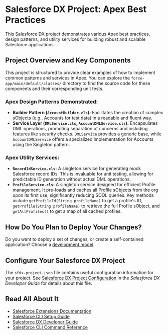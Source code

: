# Salesforce DX Project: Apex Best Practices

This Salesforce DX project demonstrates various Apex best practices, design patterns, and utility services for building robust and scalable Salesforce applications.

## Project Overview and Key Components

This project is structured to provide clear examples of how to implement common patterns and services in Apex. You can explore the `force-app/main/default/classes/` directory to find the source code for these components and their corresponding unit tests.

### Apex Design Patterns Demonstrated:
*   **Builder Pattern (`AccountBuilder.cls`):** Facilitates the creation of complex sObjects (e.g., Accounts for test data) in a readable and fluent way.
*   **Service Layer (`DMLService.cls`, `AccountDMLService.cls`):** Encapsulates DML operations, promoting separation of concerns and including features like security checks. `DMLService` provides a generic base, while `AccountDMLService` offers a specialized implementation for Accounts using the Singleton pattern.

### Apex Utility Services:
*   **`RecordIdService.cls`:** A singleton service for generating mock Salesforce record IDs. This is invaluable for unit testing, allowing for predictable ID generation without actual DML operations.
*   **`ProfileService.cls`:** A singleton service designed for efficient Profile management. It pre-loads and caches all Profile sObjects from the org upon its first use, significantly reducing SOQL queries. Key methods include `getProfileId(String profileName)` to get a profile's ID, `getProfile(String profileName)` to retrieve the full Profile sObject, and `getAllProfiles()` to get a map of all cached profiles.

## How Do You Plan to Deploy Your Changes?

Do you want to deploy a set of changes, or create a self-contained application? Choose a [development model](https://developer.salesforce.com/tools/vscode/en/user-guide/development-models).

## Configure Your Salesforce DX Project

The `sfdx-project.json` file contains useful configuration information for your project. See [Salesforce DX Project Configuration](https://developer.salesforce.com/docs/atlas.en-us.sfdx_dev.meta/sfdx_dev/sfdx_dev_ws_config.htm) in the _Salesforce DX Developer Guide_ for details about this file.

## Read All About It

- [Salesforce Extensions Documentation](https://developer.salesforce.com/tools/vscode/)
- [Salesforce CLI Setup Guide](https://developer.salesforce.com/docs/atlas.en-us.sfdx_setup.meta/sfdx_setup/sfdx_setup_intro.htm)
- [Salesforce DX Developer Guide](https://developer.salesforce.com/docs/atlas.en-us.sfdx_dev.meta/sfdx_dev/sfdx_dev_intro.htm)
- [Salesforce CLI Command Reference](https://developer.salesforce.com/docs/atlas.en-us.sfdx_cli_reference.meta/sfdx_cli_reference/cli_reference.htm)
